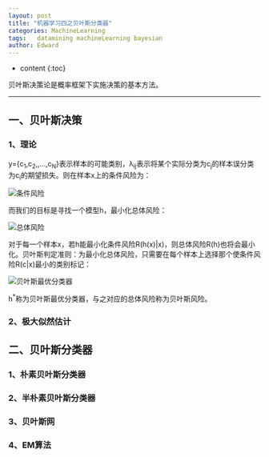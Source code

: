 ```yaml
---
layout: post
title: "机器学习四之贝叶斯分类器"
categories: MachineLearning
tags:   datamining machineLearning bayesian
author: Edward
---
```


* content
{:toc}

贝叶斯决策论是概率框架下实施决策的基本方法。

--------------------

## 一、贝叶斯决策

### 1、理论

y={c<sub>1</sub>,c<sub>2</sub>,,...,c<sub>N</sub>}表示样本的可能类别，&lambda;<sub>ij</sub>表示将某个实际分类为c<sub>j</sub>的样本误分类为c<sub>i</sub>的期望损失。则在样本x上的条件风险为：

![条件风险]()

而我们的目标是寻找一个模型h，最小化总体风险：

![总体风险]()

对于每一个样本x，若h能最小化条件风险R(h(x)|x)，则总体风险R(h)也将会最小化。贝叶斯判定准则：为最小化总体风险，只需要在每个样本上选择那个使条件风险R(c|x)最小的类别标记：

![贝叶斯最优分类器]()

h<sup>*</sup>称为贝叶斯最优分类器，与之对应的总体风险称为贝叶斯风险。

### 2、极大似然估计

## 二、贝叶斯分类器

### 1、朴素贝叶斯分类器

### 2、半朴素贝叶斯分类器

### 3、贝叶斯网

### 4、EM算法

